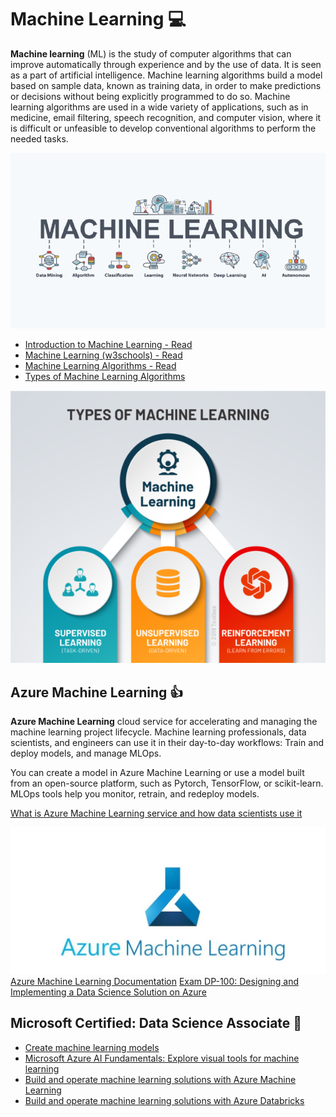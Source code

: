 # Machine Learning 💻

**Machine learning** (ML) is the study of computer algorithms that can improve automatically through experience and by the use of data. It is seen as a part of artificial intelligence. Machine learning algorithms build a model based on sample data, known as training data, in order to make predictions or decisions without being explicitly programmed to do so. Machine learning algorithms are used in a wide variety of applications, such as in medicine, email filtering, speech recognition, and computer vision, where it is difficult or unfeasible to develop conventional algorithms to perform the needed tasks.

![foo](https://github.com/gkwoode/DigicapGH/blob/main/6-Machine-Learning/machine-learning.png)

* [Introduction to Machine Learning - Read](https://www.geeksforgeeks.org/introduction-machine-learning/)
* [Machine Learning (w3schools) - Read](https://www.w3schools.com/python/python_ml_getting_started.asp)
* [Machine Learning Algorithms - Read](https://towardsdatascience.com/all-machine-learning-algorithms-you-should-know-in-2022-db5b4ccdf32f)
* [Types of Machine Learning Algorithms](https://towardsdatascience.com/types-of-machine-learning-algorithms-you-should-know-953a08248861)

![foo](https://github.com/gkwoode/DigicapGH/blob/main/6-Machine-Learning/ml-types.png)

## Azure Machine Learning 👍

**Azure Machine Learning** cloud service for accelerating and managing the machine learning project lifecycle. Machine learning professionals, data scientists, and engineers can use it in their day-to-day workflows: Train and deploy models, and manage MLOps.

You can create a model in Azure Machine Learning or use a model built from an open-source platform, such as Pytorch, TensorFlow, or scikit-learn. MLOps tools help you monitor, retrain, and redeploy models.

[What is Azure Machine Learning service and how data scientists use it](https://www.youtube.com/watch?v=X7GR4ANn45s)

![foo](https://github.com/gkwoode/DigicapGH/blob/main/6-Machine-Learning/azure-ml.jpeg)
[Azure Machine Learning Documentation](https://docs.microsoft.com/en-us/azure/machine-learning/overview-what-is-azure-machine-learning)
[Exam DP-100: Designing and Implementing a Data Science Solution on Azure](https://docs.microsoft.com/en-us/learn/certifications/exams/dp-100)

## Microsoft Certified: Data Science Associate 🙂
* [Create machine learning models](https://docs.microsoft.com/en-us/learn/paths/create-machine-learn-models/)
* [Microsoft Azure AI Fundamentals: Explore visual tools for machine learning](https://docs.microsoft.com/en-us/learn/paths/create-no-code-predictive-models-azure-machine-learning/)
* [Build and operate machine learning solutions with Azure Machine Learning](https://docs.microsoft.com/en-us/learn/paths/build-ai-solutions-with-azure-ml-service/)
* [Build and operate machine learning solutions with Azure Databricks](https://docs.microsoft.com/en-us/learn/paths/build-operate-machine-learning-solutions-azure-databricks/)

